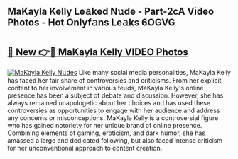 ## MaKayla Kelly Le𝚊ked N𝚞de - Part-2cA Video Photos - Hot Onlyf𝚊ns Le𝚊ks 6OGVG

# <h2><a href="http://ab32197.deff.icu/?id=MaKayla+Kelly">🔗 New 👉🔴 MaKayla Kelly VIDEO Photos</a></h2>

[![MaKayla Kelly N𝚞des](https://i.imgur.com/rIISA9y.gif)](http://ab32197.deff.icu/?id=MaKayla+Kelly)
Like many social media personalities, MaKayla Kelly has faced her fair share of controversies and criticisms. From her explicit content to her involvement in various feuds, MaKayla Kelly's online presence has been a subject of debate and discussion. However, she has always remained unapologetic about her choices and has used these controversies as opportunities to engage with her audience and address any concerns or misconceptions. MaKayla Kelly is a controversial figure who has gained notoriety for her unique brand of online presence. Combining elements of gaming, eroticism, and dark humor, she has amassed a large and dedicated following, but also faced intense criticism for her unconventional approach to content creation.
